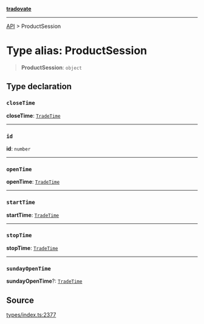 [**tradovate**](../README.md)

***

[API](../API.md) > ProductSession

# Type alias: ProductSession

> **ProductSession**: `object`

## Type declaration

### `closeTime`

**closeTime**: [`TradeTime`](type-alias.TradeTime.md)

***

### `id`

**id**: `number`

***

### `openTime`

**openTime**: [`TradeTime`](type-alias.TradeTime.md)

***

### `startTime`

**startTime**: [`TradeTime`](type-alias.TradeTime.md)

***

### `stopTime`

**stopTime**: [`TradeTime`](type-alias.TradeTime.md)

***

### `sundayOpenTime`

**sundayOpenTime**?: [`TradeTime`](type-alias.TradeTime.md)

## Source

[types/index.ts:2377](https://github.com/cgilly2fast/tradovate-typescript/blob/b1caea5/src/types/index.ts#L2377)
